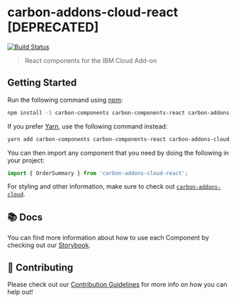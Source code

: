 # carbon-addons-cloud-react [DEPRECATED]

[![Build Status](https://travis-ci.org/carbon-design-system/carbon-addons-cloud-react.svg?branch=master)](https://travis-ci.org/carbon-design-system/carbon-addons-cloud-react)

> React components for the IBM Cloud Add-on

## Getting Started

Run the following command using [npm](https://www.npmjs.com/):

```bash
npm install -S carbon-components carbon-components-react carbon-addons-cloud carbon-addons-cloud-react carbon-icons
```

If you prefer [Yarn](https://yarnpkg.com/en/), use the following command instead:

```bash
yarn add carbon-components carbon-components-react carbon-addons-cloud carbon-addons-cloud-react carbon-icons
```

You can then import any component that you need by doing the following in your project:

```js
import { OrderSummary } from 'carbon-addons-cloud-react';
```

For styling and other information, make sure to check out [`carbon-addons-cloud`](https://github.com/carbon-design-system/carbon-addons-cloud).

## 📚 Docs

You can find more information about how to use each Component by checking out our [Storybook](http://cloud.carbondesignsystem.com).

## 🤲 Contributing

Please check out our [Contribution Guidelines](./.github/CONTRIBUTING.md) for more info on how you can help out!
